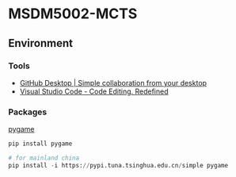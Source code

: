 # MSDM5002-MCTS
## Environment

### Tools

- [GitHub Desktop | Simple collaboration from your desktop](https://desktop.github.com/)
- [Visual Studio Code - Code Editing. Redefined](https://code.visualstudio.com/)

### Packages

[pygame](https://www.pygame.org/)

```python
pip install pygame

# for mainland china
pip install -i https://pypi.tuna.tsinghua.edu.cn/simple pygame
```
